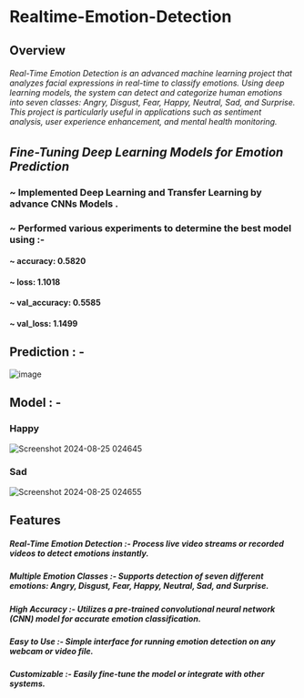 # Realtime-Emotion-Detection
## Overview
######  Real-Time Emotion Detection is an advanced machine learning project that analyzes facial expressions in real-time to classify emotions. Using deep learning models, the system can detect and categorize human emotions into seven classes: Angry, Disgust, Fear, Happy, Neutral, Sad, and Surprise. This project is particularly useful in applications such as sentiment analysis, user experience enhancement, and mental health monitoring.


## ***Fine-Tuning Deep Learning Models for Emotion Prediction***
### ~ Implemented Deep Learning and Transfer Learning by advance CNNs Models .
### ~ Performed various experiments to determine the best model using  :- 
#### ~  accuracy: 0.5820 
#### ~  loss: 1.1018
#### ~ val_accuracy: 0.5585
#### ~ val_loss: 1.1499 

## Prediction : -
![image](https://github.com/user-attachments/assets/c6aeb443-5763-4df5-88e2-670cab3ca435)

## Model : -

### Happy 
![Screenshot 2024-08-25 024645](https://github.com/user-attachments/assets/a0236d18-702f-4f38-a190-4944ef11a074)

### Sad
![Screenshot 2024-08-25 024655](https://github.com/user-attachments/assets/116f429b-ec86-4210-ab19-131d2d109096)

## Features
##### *Real-Time Emotion Detection :-  Process live video streams or recorded videos to detect emotions instantly.*
##### Multiple Emotion Classes  :-  Supports detection of seven different emotions: Angry, Disgust, Fear, Happy, Neutral, Sad, and Surprise.
##### High Accuracy  :-  Utilizes a pre-trained convolutional neural network (CNN) model for accurate emotion classification.
##### Easy to Use  :-  Simple interface for running emotion detection on any webcam or video file.
##### Customizable  :-  Easily fine-tune the model or integrate with other systems.
